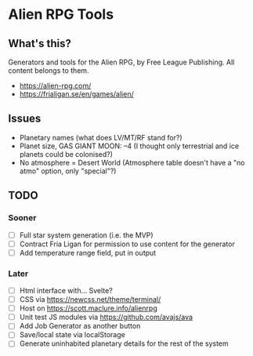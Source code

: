 # Alien RPG Tools

## What's this?

Generators and tools for the Alien RPG, by Free League Publishing. All content belongs to them.

* https://alien-rpg.com/
* https://frialigan.se/en/games/alien/

## Issues

* Planetary names (what does LV/MT/RF stand for?)
* Planet size, GAS GIANT MOON: –4 (I thought only terrestrial and ice planets could be colonised?)
* No atmosphere = Desert World (Atmosphere table doesn't have a "no atmo" option, only "special"?)

## TODO

### Sooner

* [ ] Full star system generation (i.e. the MVP)
* [ ] Contract Fria Ligan for permission to use content for the generator
* [ ] Add temperature range field, put in output

### Later

* [ ] Html interface with... Svelte?
* [ ] CSS via https://newcss.net/theme/terminal/
* [ ] Host on https://scott.maclure.info/alienrpg
* [ ] Unit test JS modules via https://github.com/avajs/ava
* [ ] Add Job Generator as another button
* [ ] Save/local state via localStorage
* [ ] Generate uninhabited planetary details for the rest of the system
